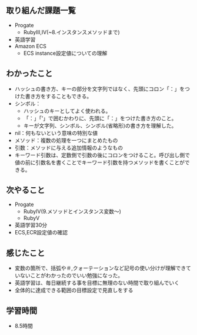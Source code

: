 ## 取り組んだ課題一覧
- Progate
  - RubyⅢ,Ⅳ(~8.インスタンスメソッドまで)
- 英語学習
- Amazon ECS
  - ECS instance設定値についての理解
## わかったこと
- ハッシュの書き方、キーの部分を文字列ではなく、先頭にコロン「：」をつけた書き方をすることもできる。
- シンボル：
  - ハッシュのキーとしてよく使われる。
  - 「：」「’」で囲むかわりに、先頭に「：」をつけた書き方のこと。
  - キーが文字列、シンボル、シンボル(省略形)の書き方を理解した。
- nil：何もないという意味の特別な値
- メソッド：複数の処理を一つにまとめたもの
- 引数：メソッドに与える追加情報のようなもの
- キーワード引数は、定数側で引数の後にコロンをつけること。呼び出し側で値の前に引数名を書くことでキーワード引数を持つメソッドを書くことができる。
## 次やること
- Progate
  - RubyⅣ(9.メソッドとインスタンス変数〜)
  - RubyⅤ
- 英語学習30分
- ECS,ECR設定値の確認
## 感じたこと
- 変数の箇所で、括弧や＃,クォーテーションなど記号の使い分けが理解できていないことがわかったのでいい勉強になった。
- 英語学習は、毎日継続する事を目標に無理のない時間で取り組んでいく
- 全体的に達成できる範囲の目標設定で見直しをする
## 学習時間
- 8.5時間